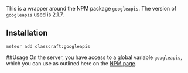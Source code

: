 This is a wrapper around the NPM package `googleapis`. The version of `googleapis` used is 2.1.7. 

## Installation
`meteor add classcraft:googleapis`

##Usage
On the server, you have access to a global variable `googleapis`, which you can use as outlined here on the [NPM page](https://www.npmjs.com/package/googleapis). 
